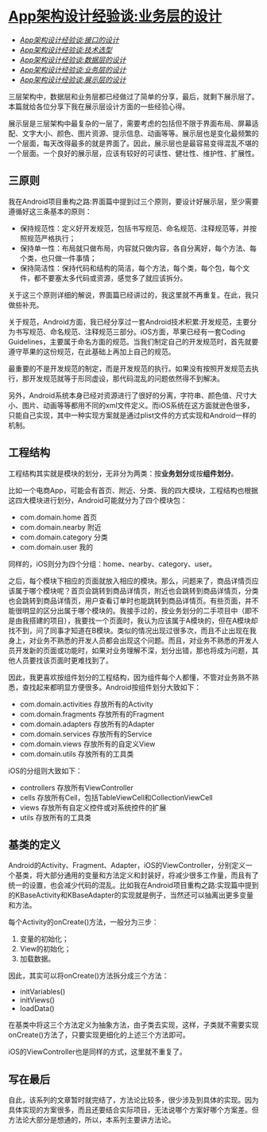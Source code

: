 # [App架构设计经验谈:业务层的设计]()

- *[App架构设计经验谈:接口的设计]()*
- *[App架构设计经验谈:技术选型]()*
- *[App架构设计经验谈:数据层的设计]()*
- *[App架构设计经验谈:业务层的设计]()*
- *[App架构设计经验谈:展示层的设计]()*

三层架构中，数据层和业务层都已经做过了简单的分享，最后，就剩下展示层了。本篇就给各位分享下我在展示层设计方面的一些经验心得。

展示层是三层架构中最复杂的一层了，需要考虑的包括但不限于界面布局、屏幕适配、文字大小、颜色、图片资源、提示信息、动画等等。展示层也是变化最频繁的一个层面，每天改得最多的就是界面了。因此，展示层也是最容易变得混乱不堪的一个层面。一个良好的展示层，应该有较好的可读性、健壮性、维护性、扩展性。

## 三原则

我在Android项目重构之路:界面篇中提到过三个原则，要设计好展示层，至少需要遵循好这三条基本的原则：

- 保持规范性：定义好开发规范，包括书写规范、命名规范、注释规范等，并按照规范严格执行；
- 保持单一性：布局就只做布局，内容就只做内容，各自分离好，每个方法、每个类，也只做一件事情；
- 保持简洁性：保持代码和结构的简洁，每个方法，每个类，每个包，每个文件，都不要塞太多代码或资源，感觉多了就应该拆分。

关于这三个原则详细的解说，界面篇已经讲过的，我这里就不再重复。在此，我只做些补充。

关于规范，Android方面，我已经分享过一套Android技术积累:开发规范，主要分为书写规范、命名规范、注释规范三部分。iOS方面，苹果已经有一套Coding Guidelines，主要属于命名方面的规范。当我们制定自己的开发规范时，首先就要遵守苹果的这份规范，在此基础上再加上自己的规范。

最重要的不是开发规范的制定，而是开发规范的执行。如果没有按照开发规范去执行，那开发规范就等于形同虚设，那代码混乱的问题依然得不到解决。

另外，Android系统本身已经对资源进行了很好的分离，字符串、颜色值、尺寸大小、图片、动画等等都用不同的xml文件定义。而iOS系统在这方面就逊色很多，只能自己实现，其中一种实现方案就是通过plist文件的方式实现和Android一样的机制。

## 工程结构

工程结构其实就是模块的划分，无非分为两类：按**业务划分**或按**组件划分**。

比如一个电商App，可能会有首页、附近、分类、我的四大模块，工程结构也根据这四大模块进行划分，Android可能就分为了四个模块包：

- com.domain.home 首页
- com.domain.nearby 附近
- com.domain.category 分类
- com.domain.user 我的

同样的，iOS则分为四个分组：home、nearby、category、user。

之后，每个模块下相应的页面就放入相应的模块。那么，问题来了，商品详情页应该属于哪个模块呢？首页会跳转到商品详情页，附近也会跳转到商品详情页，分类也会跳转到商品详情页，用户查看订单时也能跳转到商品详情页。有些页面，并不能很明显的区分出属于哪个模块的。我接手过的，按业务划分的二手项目中（即不是由我搭建的项目），我要找一个页面时，我认为应该属于A模块的，但在A模块却找不到，问了同事才知道在B模块。类似的情况出现过很多次，而且不止出现在我身上，对业务不熟悉的开发人员都会出现这个问题。而且，对业务不熟悉的开发人员开发新的页面或功能时，如果对业务理解不深，划分出错，那也将成为问题，其他人员要找该页面时更难找到了。

因此，我更喜欢按组件划分的工程结构，因为组件每个人都懂，不管对业务熟不熟悉，查找起来都明显方便很多。Android按组件划分大致如下：

- com.domain.activities 存放所有的Activity
- com.domain.fragments 存放所有的Fragment
- com.domain.adapters 存放所有的Adapter
- com.domain.services 存放所有的Service
- com.domain.views 存放所有的自定义View
- com.domain.utils 存放所有的工具类

iOS的分组则大致如下：

- controllers 存放所有ViewController
- cells 存放所有Cell，包括TableViewCell和CollectionViewCell
- views 存放所有自定义控件或对系统控件的扩展
- utils 存放所有的工具类

## 基类的定义

Android的Activity、Fragment、Adapter，iOS的ViewController，分别定义一个基类，将大部分通用的变量和方法定义和封装好，将减少很多工作量，而且有了统一的设置，也会减少代码的混乱。比如我在Android项目重构之路:实现篇中提到的KBaseActivity和KBaseAdapter的实现就是例子，当然还可以抽离出更多变量和方法。

每个Activity的onCreate()方法，一般分为三步：

1. 变量的初始化；
2. View的初始化；
3. 加载数据。

因此，其实可以将onCreate()方法拆分成三个方法：

- initVariables()
- initViews()
- loadData()

在基类中将这三个方法定义为抽象方法，由子类去实现，这样，子类就不需要实现onCreate()方法了，只要实现更细化的上述三个方法即可。

iOS的ViewController也是同样的方式，这里就不重复了。

## 写在最后

自此，该系列的文章暂时就完结了，方法论比较多，很少涉及到具体的实现。因为具体实现的方案很多，而且还要结合实际项目，无法说哪个方案好哪个方案差。但方法论大部分是想通的，所以，本系列主要讲方法论。

